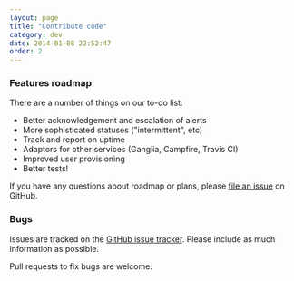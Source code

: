 ```yaml
---
layout: page
title: "Contribute code"
category: dev
date: 2014-01-08 22:52:47
order: 2
---
```


### Features roadmap

There are a number of things on our to-do list:

*   Better acknowledgement and escalation of alerts
*   More sophisticated statuses ("intermittent", etc)
*   Track and report on uptime
*   Adaptors for other services (Ganglia, Campfire, Travis CI)
*   Improved user provisioning
*   Better tests!

If you have any questions about roadmap or plans, please [file an issue](https://github.com/arachnys/cabot/issues/new) on GitHub.

### Bugs

Issues are tracked on the [GitHub issue tracker](https://github.com/arachnys/cabot/issues). Please include as much information as possible.

Pull requests to fix bugs are welcome.